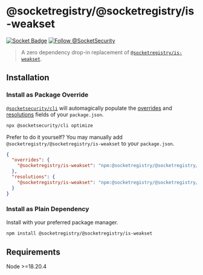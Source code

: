 # @socketregistry/@socketregistry/is-weakset

[![Socket Badge](https://socket.dev/api/badge/npm/package/@socketregistry/@socketregistry/is-weakset)](https://socket.dev/npm/package/@socketregistry/@socketregistry/is-weakset)
[![Follow @SocketSecurity](https://img.shields.io/twitter/follow/SocketSecurity?style=social)](https://twitter.com/SocketSecurity)

> A zero dependency drop-in replacement of
> [`@socketregistry/is-weakset`](https://www.npmjs.com/package/@socketregistry/is-weakset).

## Installation

### Install as Package Override

[`@socketsecurity/cli`](https://www.npmjs.com/package/@socketsecurity/cli) will
automagically populate the
[overrides](https://docs.npmjs.com/cli/v9/configuring-npm/package-json#overrides)
and [resolutions](https://yarnpkg.com/configuration/manifest#resolutions) fields
of your `package.json`.

```sh
npx @socketsecurity/cli optimize
```

Prefer to do it yourself? You may manually add
`@socketregistry/@socketregistry/is-weakset` to your `package.json`.

```json
{
  "overrides": {
    "@socketregistry/is-weakset": "npm:@socketregistry/@socketregistry/is-weakset@^1"
  },
  "resolutions": {
    "@socketregistry/is-weakset": "npm:@socketregistry/@socketregistry/is-weakset@^1"
  }
}
```

### Install as Plain Dependency

Install with your preferred package manager.

```sh
npm install @socketregistry/@socketregistry/is-weakset
```

## Requirements

Node &gt;=18.20.4
